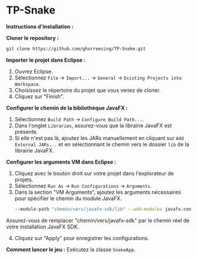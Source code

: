 # TP-Snake

**Instructions d'installation :**

 **Cloner le repository :**
```bash 
git clone https://github.com/ghurreesing/TP-Snake.git 
```

**Importer le projet dans Eclipse :**

1. Ouvrez Eclipse.
2. Sélectionnez `File` -> `Import...` -> `General` -> `Existing Projects into Workspace`.
3. Choisissez le répertoire du projet que vous venez de cloner.
4. Cliquez sur "Finish".

**Configurer le chemin de la bibliothèque JavaFX :**

1. Sélectionnez `Build Path` -> `Configure Build Path...`.
2. Dans l'onglet `Libraries`, assurez-vous que la librairie JavaFX est présente.
3. Si elle n'est pas là, ajoutez les JARs manuellement en cliquant sur `Add External JARs...` et en sélectionnant le chemin vers le dossier `lib` de la librairie JavaFX.

**Configurer les arguments VM dans Eclipse :**

1. Cliquez avec le bouton droit sur votre projet dans l'explorateur de projets.
2. Sélectionnez `Run As` -> `Run Configurations` -> `Arguments`.
3. Dans la section "VM Arguments", ajoutez les arguments nécessaires pour spécifier le chemin du module JavaFX.
   ```bash
   --module-path "chemin/vers/javafx-sdk/lib" --add-modules javafx.controls,javafx.fxml
   ```
Assurez-vous de remplacer "chemin/vers/javafx-sdk" par le chemin réel de votre installation JavaFX SDK.

4. Cliquez sur "Apply" pour enregistrer les configurations.

**Comment lancer le jeu :**
Exécutez la classe `SnakeApp`.
